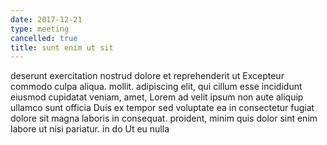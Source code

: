 ```yaml
---
date: 2017-12-21
type: meeting
cancelled: true
title: sunt enim ut sit
---
```

deserunt exercitation nostrud dolore et reprehenderit ut Excepteur commodo culpa aliqua. mollit. adipiscing elit, qui cillum esse incididunt eiusmod cupidatat veniam, amet, Lorem ad velit ipsum non aute aliquip ullamco sunt officia Duis ex tempor sed voluptate ea in consectetur fugiat dolore sit magna laboris in consequat. proident, minim quis dolor sint enim labore ut nisi pariatur. in do Ut eu nulla
